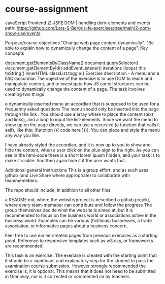 # course-assignment
JavaScript Frontend
2) JSFE DOM | handling dom-elements and events
path: https://github.com/Lars-S-Berg/js-fe-exercises/tree/main/2-dom-show-userevents

Purpose/course objectives
"Change web page content dynamically".
"Be able to explain how to dynamically change the content of a page".
Key concepts

document.getElementsByClassName()
document.querySelector()
document.getElementById()
addEventListener()
iterations (loops)
this
toString()
innerHTML
classList.toggle()
Exercise description - A menu and a FAQ-accordian
The objective of the exercise is to use DOM to reach and manipulate content, and to investigate how JS contol structures can be used to dynamically change the content of a page. The task involves creating two things

a dynamically inserted menu
an accordian that is supposed to be used for a frequently asked questions
The menu should only be inserted into the page through the link <script src="scripts/blog.js"></script>. You should use a array where to place the content (text and links), and a loop to input the list-elements. Since we want the menu to show up on the page directly, we can use a recursive (a function that calls it self), like this: (function (){ code here }()); You can place and style the menu any way you like.

I have already styled the accordian, and it is now up to you to show and hide the content, when a user click on the plus-sign to the right. As you can see in the html-code there is a short lorem ipusm hidden, and your task is to make it visible. And then again hide it if the user wants that.

Additional general instructions
This is a group effort, and as such uses github (and Live Share where appropriate) to collaborate with teammemebers.

The repo should include, in addition to all other files

a README.md, where the website/project is described
a github projekt, where every team-memeber can contribute and follow the progress
The group themselves decide what the website is aimed at, but it is recommended to focus on the business world or associations active in the business world. Examples can be various (fictitious) businesses, a trade association, or informative pages about a business concern.

Feel free to use earlier created pages from previous exercises as a starting point. Reference to responsive templates such as w3.css, or frameworks are recommended.

This task is an exercise. The exercise is created with the starting point that it should be a significant and explanatory step for the student to pass the examination course submission. However strongly recommended the exercise is, it is optional. This means that it does not need to be submitted in Omniway, nor is it corrected or commented on by teachers.
